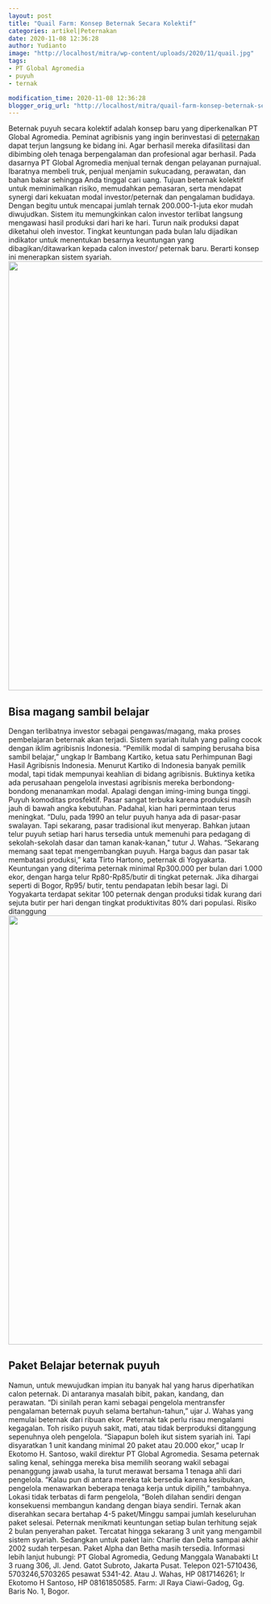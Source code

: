 ```yaml
---
layout: post
title: "Quail Farm: Konsep Beternak Secara Kolektif"
categories: artikel|Peternakan
date: 2020-11-08 12:36:28
author: Yudianto
image: "http://localhost/mitra/wp-content/uploads/2020/11/quail.jpg"
tags:
- PT Global Agromedia
- puyuh
- ternak

modification_time: 2020-11-08 12:36:28
blogger_orig_url: "http://localhost/mitra/quail-farm-konsep-beternak-secara.html"
---
```


Beternak puyuh secara kolektif adalah konsep baru yang diperkenalkan PT Global Agromedia. Peminat agribisnis yang ingin berinvestasi di <a class="wpil_keyword_link " href="http://127.0.0.1/mitra/peternakan"  title="peternakan" data-wpil-keyword-link="linked">peternakan</a> dapat terjun langsung ke bidang ini. Agar berhasil mereka difasilitasi dan dibimbing oleh tenaga berpengalaman dan profesional agar berhasil.
Pada dasarnya PT Global Agromedia menjual ternak dengan pelayanan purnajual. Ibaratnya membeli truk, penjual menjamin sukucadang, perawatan, dan bahan bakar sehingga Anda tinggal cari uang.
Tujuan beternak kolektif untuk meminimalkan risiko, memudahkan pemasaran, serta mendapat synergi dari kekuatan modal investor/peternak dan pengalaman budidaya.
Dengan begitu untuk mencapai jumlah ternak 200.000-1-juta ekor mudah diwujudkan. Sistem itu memungkinkan calon investor terlibat langsung mengawasi hasil produksi dari hari ke hari. Turun naik produksi dapat diketahui oleh investor. Tingkat keuntungan pada bulan lalu dijadikan indikator untuk menentukan besarnya keuntungan yang dibagikan/ditawarkan kepada calon investor/ peternak baru. Berarti konsep ini menerapkan sistem syariah.
<a href="http://127.0.0.1/mitra/wp-content/uploads/2020/11/Quail-Farm1.jpg"><img class="aligncenter wp-image-20618 size-full" src="http://127.0.0.1/mitra/wp-content/uploads/2020/11/Quail-Farm1.jpg" alt="" width="1655" height="850" /></a>
<h2 id="magang">Bisa magang sambil belajar</h2>
Dengan terlibatnya investor sebagai pengawas/magang, maka proses pembelajaran beternak akan terjadi. Sistem syariah itulah yang paling cocok dengan iklim agribisnis Indonesia. “Pemilik modal di samping berusaha bisa sambil belajar,” ungkap Ir Bambang Kartiko, ketua satu Perhimpunan Bagi Hasil Agribisnis Indonesia. Menurut Kartiko di Indonesia banyak pemilik modal, tapi tidak mempunyai keahlian di bidang agribisnis.
Buktinya ketika ada perusahaan pengelola investasi agribisnis mereka berbondong-bondong menanamkan modal. Apalagi dengan iming-iming bunga tinggi.
Puyuh komoditas prosfektif. Pasar sangat terbuka karena produksi masih jauh di bawah angka kebutuhan. Padahal, kian hari permintaan terus meningkat. “Dulu, pada 1990 an telur puyuh hanya ada di pasar-pasar swalayan. Tapi sekarang, pasar tradisional ikut menyerap. Bahkan jutaan telur puyuh setiap hari harus tersedia untuk memenuhi para pedagang di sekolah-sekolah dasar dan taman kanak-kanan," tutur J. Wahas.
“Sekarang memang saat tepat mengembangkan puyuh. Harga bagus dan pasar tak membatasi produksi,” kata Tirto Hartono, peternak di Yogyakarta. Keuntungan yang diterima peternak minimal Rp300.000 per bulan dari 1.000 ekor, dengan harga telur Rp80-Rp85/butir di tingkat peternak. Jika dihargai seperti di Bogor, Rp95/ butir, tentu pendapatan lebih besar lagi. Di Yogyakarta terdapat sekitar 100 peternak dengan produksi tidak kurang dari sejuta butir per hari dengan tingkat produktivitas 80% dari populasi. Risiko ditanggung
<a href="http://127.0.0.1/mitra/wp-content/uploads/2020/11/Quail-Farm.jpg"><img class="aligncenter wp-image-20617 size-full" src="http://127.0.0.1/mitra/wp-content/uploads/2020/11/Quail-Farm.jpg" alt="" width="1562" height="850" /></a>
<h2 id="magang">Paket Belajar beternak puyuh</h2>
Namun, untuk mewujudkan impian itu banyak hal yang harus diperhatikan calon peternak. Di antaranya masalah bibit, pakan, kandang, dan perawatan. “Di sinilah peran kami sebagai pengelola mentransfer pengalaman beternak puyuh selama bertahun-tahun,” ujar J. Wahas yang memulai beternak dari ribuan ekor. Peternak tak perlu risau mengalami kegagalan. Toh risiko puyuh sakit, mati, atau tidak berproduksi ditanggung sepenuhnya oleh pengelola.
“Siapapun boleh ikut sistem syariah ini. Tapi disyaratkan 1 unit kandang minimal 20 paket atau 20.000 ekor,” ucap Ir Ekotomo H. Santoso, wakil direktur PT Global Agromedia. Sesama peternak saling kenal, sehingga mereka bisa memilih seorang wakil sebagai penanggung jawab usaha, la turut merawat bersama 1 tenaga ahli dari pengelola. “Kalau pun di antara mereka tak bersedia karena kesibukan, pengelola menawarkan beberapa tenaga kerja untuk dipilih,” tambahnya.
Lokasi tidak terbatas di farm pengelola, “Boleh dilahan sendiri dengan konsekuensi membangun kandang dengan biaya sendiri. Ternak akan diserahkan secara bertahap 4-5 paket/Minggu sampai jumlah keseluruhan paket selesai. Peternak menikmati keuntungan setiap bulan terhitung sejak 2 bulan penyerahan paket.
Tercatat hingga sekarang 3 unit yang mengambil sistem syariah. Sedangkan untuk paket lain: Charlie dan Delta sampai akhir 2002 sudah terpesan. Paket Alpha dan Betha masih tersedia.
Informasi lebih lanjut hubungi:
PT Global Agromedia, Gedung Manggala Wanabakti Lt 3 ruang 306, Jl. Jend. Gatot Subroto, Jakarta Pusat. Telepon 021-5710436,
5703246,5703265 pesawat 5341-42. Atau J. Wahas, HP 0817146261; Ir Ekotomo
H Santoso, HP 08161850585. Farm: Jl Raya Ciawi-Gadog,
Gg. Baris No. 1, Bogor.
